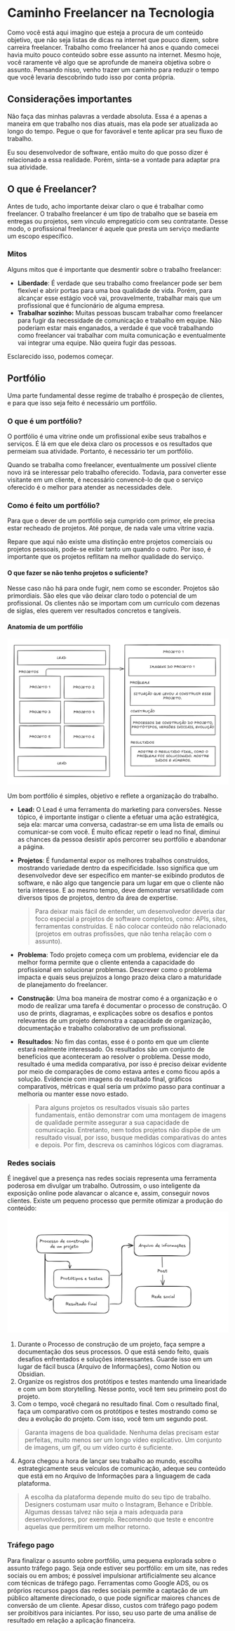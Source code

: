 # Caminho Freelancer na Tecnologia
Como você está aqui imagino que esteja a procura de um conteúdo objetivo, que não seja listas de dicas na internet que pouco dizem, sobre carreira freelancer. Trabalho como freelancer há anos e quando comecei havia muito pouco conteúdo sobre esse assunto na internet. Mesmo hoje, você raramente vê algo que se aprofunde de maneira objetiva sobre o assunto. Pensando nisso, venho trazer um caminho para reduzir o tempo que você levaria descobrindo tudo isso por conta própria.

## Considerações importantes
Não faça das minhas palavras a verdade absoluta. Essa é a apenas a maneira em que trabalho nos dias atuais, mas ela pode ser atualizada ao longo do tempo. Pegue o que for favorável e tente aplicar pra seu fluxo de trabalho.

Eu sou desenvolvedor de software, então muito do que posso dizer é relacionado a essa realidade. Porém, sinta-se a vontade para adaptar pra sua atividade.

## O que é Freelancer?
Antes de tudo, acho importante deixar claro o que é trabalhar como freelancer. O trabalho freelancer é um tipo de trabalho que se baseia em entregas ou projetos, sem vínculo empregatício com seu contratante. Desse modo, o profissional freelancer é aquele que presta um serviço mediante um escopo específico.

### Mitos
Alguns mitos que é importante que desmentir sobre o trabalho freelancer:
- **Liberdade**: É verdade que seu trabalho como freelancer pode ser bem flexível e abrir portas para uma boa qualidade de vida. Porém, para alcançar esse estágio você vai, provavelmente, trabalhar mais que um profissional que é funcionário de alguma empresa.
- **Trabalhar sozinho:** Muitas pessoas buscam trabalhar como freelancer para fugir da necessidade de comunicação e trabalho em equipe. Não poderiam estar mais enganados, a verdade é que você trabalhando como freelancer vai trabalhar com muita comunicação e eventualmente vai integrar uma equipe. Não queira fugir das pessoas.

Esclarecido isso, podemos começar.

## Portfólio
Uma parte fundamental desse regime de trabalho é prospeção de clientes, e para que isso seja feito é necessário um portfólio.

### O que é um portfólio?
O portfólio é uma vitrine onde um profissional exibe seus trabalhos e serviços. É lá em que ele deixa claro os processos e os resultados que permeiam sua atividade. Portanto, é necessário ter um portfólio.

Quando se trabalha como freelancer, eventualmente um possível cliente novo irá se interessar pelo trabalho oferecido. Todavia, para converter esse visitante em um cliente, é necessário convencê-lo de que o serviço oferecido é o melhor para atender as necessidades dele.

### Como é feito um portfólio?
Para que o dever de um portfólio seja cumprido com primor, ele precisa estar recheado de projetos. Até porque, de nada vale uma vitrine vazia.

Repare que aqui não existe uma distinção entre projetos comerciais ou projetos pessoais, pode-se exibir tanto um quando o outro. Por isso, é importante que os projetos reflitam na melhor qualidade do serviço.

#### O que fazer se não tenho projetos o suficiente?
Nesse caso não há para onde fugir, nem como se esconder. Projetos são primordiais. São eles que vão deixar claro todo o potencial de um profissional. Os clientes não se importam com um currículo com dezenas de siglas, eles querem ver resultados concretos e tangíveis.

#### Anatomia de um portfólio
<img src=".github/images/portfolio.png">

Um bom portfólio é simples, objetivo e reflete a organização do trabalho.
- **Lead:** O Lead é uma ferramenta do marketing para conversões. Nesse tópico, é importante instigar o cliente a efetuar uma ação estratégica, seja ela: marcar uma conversa, cadastrar-se em uma lista de emails ou comunicar-se com você. É muito eficaz repetir o lead no final, diminui as chances da pessoa desistir após percorrer seu portfólio e abandonar a página.
- **Projetos**: É fundamental expor os melhores trabalhos construídos, mostrando variedade dentro da especificidade. Isso significa que um desenvolvedor deve ser específico em manter-se exibindo produtos de software, e não algo que tangencie para um lugar em que o cliente não teria interesse. E ao mesmo tempo, deve demonstrar versatilidade com diversos tipos de projetos, dentro da área de expertise.
  > Para deixar mais fácil de entender, um desenvolvedor deveria dar foco especial a projetos de software completos, como: APIs, sites, ferramentas construídas. E não colocar conteúdo não relacionado (projetos em outras profissões, que não tenha relação com o assunto).

- **Problema**: Todo projeto começa com um problema, evidenciar ele da melhor forma permite   que o cliente entenda a capacidade do profissional em solucionar problemas. Descrever como o problema impacta e quais seus prejuízos a longo prazo deixa claro a maturidade de planejamento do freelancer.
- **Construção**: Uma boa maneira de mostrar como é a organização e o modo de realizar uma tarefa é documentar o processo de construção. O uso de prints, diagramas, e explicações sobre os desafios e pontos relevantes de um projeto demonstra a capacidade de organização, documentação e trabalho colaborativo de um profissional.
- **Resultados**: No fim das contas, esse é o ponto em que um cliente estará realmente interessado. Os resultados são um conjunto de benefícios que aconteceram ao resolver o problema. Desse modo, resultado é uma medida comparativa, por isso é preciso deixar evidente por meio de comparações de como estava antes e como ficou após a solução. Evidencie com imagens do resultado final, gráficos comparativos, métricas e qual seria um próximo passo para continuar a melhoria ou manter esse novo estado.
  > Para alguns projetos os resultados visuais são partes fundamentais, então demonstrar com uma montagem de imagens de qualidade permite assegurar a sua capacidade de comunicação. Entretanto, nem todos projetos não dispõe de um resultado visual, por isso, busque medidas comparativas do antes e depois. Por fim, descreva os caminhos lógicos com diagramas.

### Redes sociais
É inegável que a presença nas redes sociais representa uma ferramenta poderosa em divulgar um trabalho. Outrossim, o uso inteligente da exposição online pode alavancar o alcance e, assim, conseguir novos clientes. Existe um pequeno processo que permite otimizar a produção do conteúdo:
<img src=".github/images/rede-social.png">

1. Durante o Processo de construção de um projeto, faça sempre a documentação dos seus processos. O que está sendo feito, quais desafios enfrentados e soluções interessantes. Guarde isso em um lugar de fácil busca (Arquivo de Informações), como Notion ou Obsidian.
2. Organize os registros dos protótipos e testes mantendo uma linearidade e com um bom storytelling. Nesse ponto, você tem seu primeiro post do projeto.
3. Com o tempo, você chegará no resultado final. Com o resultado final, faça um comparativo com os protótipos e testes mostrando como se deu a evolução do projeto. Com isso, você tem um segundo post.
  > Garanta imagens de boa qualidade. Nenhuma delas precisam estar perfeitas, muito menos ser um longo vídeo explicativo. Um conjunto de imagens, um gif, ou um vídeo curto é suficiente. 
4. Agora chegou a hora de lançar seu trabalho ao mundo, escolha estrategicamente seus veículos de comunicação, adeque seu conteúdo que está em no Arquivo de Informações para a linguagem de cada plataforma.
  > A escolha da plataforma depende muito do seu tipo de trabalho. Designers costumam usar muito o Instagram, Behance e Dribble. Algumas dessas talvez não seja a mais adequada para desenvolvedores, por exemplo. Recomendo que teste e encontre aquelas que permitirem um melhor retorno.

### Tráfego pago
Para finalizar o assunto sobre portfólio, uma pequena explorada sobre o assunto tráfego pago. Seja onde estiver seu portfólio: em um site, nas redes sociais ou em ambos; é possível impulsionar artificialmente seu alcance com técnicas de tráfego pago. Ferramentas como Google ADS, ou os próprios recursos pagos das redes sociais permite a captação de um público altamente direcionado, o que pode significar maiores chances de conversão de um cliente. Apesar disso, custos com tráfego pago podem ser proibitivos para iniciantes. Por isso, seu uso parte de uma análise de resultado em relação a aplicação financeira.

<!-- ## Lidando com clientes
Com seu portfólio estruturado e alcançável (seja por tráfego pago ou orgânico), é esperado que comece a receber propostas de clientes. Por isso precisa entender como lidar com eles. 
 -->
